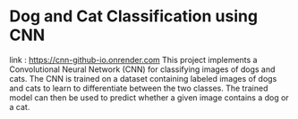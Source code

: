# Dog and Cat Classification using CNN
link : https://cnn-github-io.onrender.com
This project implements a Convolutional Neural Network (CNN) for classifying images of dogs and cats. The CNN is trained on a dataset containing labeled images of dogs and cats to learn to differentiate between the two classes. The trained model can then be used to predict whether a given image contains a dog or a cat.
